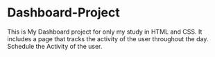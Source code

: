 # Dashboard-Project
This is My Dashboard project for only my study in HTML and CSS.
It includes a page that tracks the activity of the user throughout the day.
Schedule the Activity of the user.

